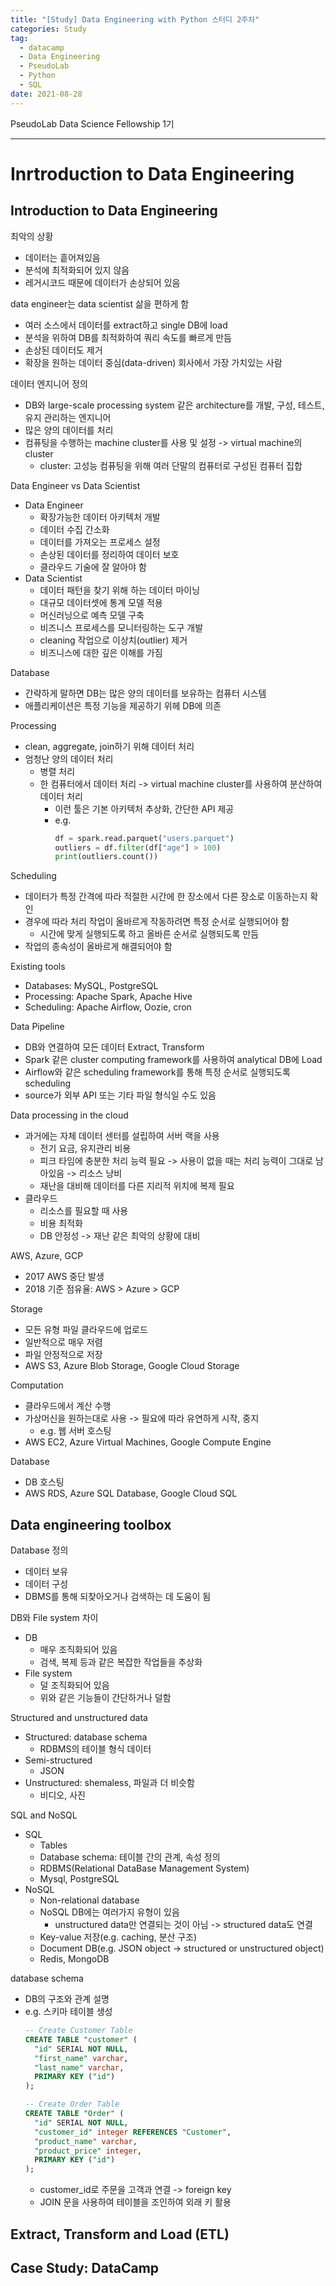 ```yaml
---  
title: "[Study] Data Engineering with Python 스터디 2주차"  
categories: Study  
tag:
  - datacamp
  - Data Engineering
  - PseudoLab
  - Python
  - SQL
date: 2021-08-28
---  
```


PseudoLab Data Science Fellowship 1기

---

# Inrtroduction to Data Engineering

## Introduction to Data Engineering

최악의 상황
- 데이터는 흩어져있음
- 분석에 최적화되어 있지 않음
- 레거시코드 때문에 데이터가 손상되어 있음

data engineer는 data scientist 삶을 편하게 함
- 여러 소스에서 데이터를 extract하고 single DB에 load
- 분석을 위하여 DB를 최적화하여 쿼리 속도를 빠르게 만듬
- 손상된 데이터도 제거
- 확장을 원하는 데이터 중심(data-driven) 회사에서 가장 가치있는 사람

데이터 엔지니어 정의
- DB와 large-scale processing system 같은 architecture를 개발, 구성, 테스트, 유지 관리하는 엔지니어
- 많은 양의 데이터를 처리
- 컴퓨팅을 수행하는 machine cluster를 사용 및 설정 -> virtual machine의 cluster
  - cluster: 고성능 컴퓨팅을 위해 여러 단말의 컴퓨터로 구성된 컴퓨터 집합

Data Engineer vs Data Scientist
- Data Engineer
  - 확장가능한 데이터 아키텍처 개발
  - 데이터 수집 간소화
  - 데이터를 가져오는 프로세스 설정
  - 손상된 데이터를 정리하여 데이터 보호
  - 클라우드 기술에 잘 알아야 함
- Data Scientist
  - 데이터 패턴을 찾기 위해 하는 데이터 마이닝
  - 대규모 데이터셋에 통계 모델 적용
  - 머신러닝으로 예측 모델 구축
  - 비즈니스 프로세스를 모니터링하는 도구 개발
  - cleaning 작업으로 이상치(outlier) 제거
  - 비즈니스에 대한 깊은 이해를 가짐

Database
- 간략하게 말하면 DB는 많은 양의 데이터를 보유하는 컴퓨터 시스템
- 애플리케이션은 특정 기능을 제공하기 위헤 DB에 의존

Processing
- clean, aggregate, join하기 위해 데이터 처리
- 엄청난 양의 데이터 처리
  - 병렬 처리
  - 한 컴퓨터에서 데이터 처리 -> virtual machine cluster를 사용하여 분산하여 데이터 처리
    - 이런 툴은 기본 아키텍처 추상화, 간단한 API 제공
    - e.g.
      ```python
      df = spark.read.parquet("users.parquet")
      outliers = df.filter(df["age"] > 100)
      print(outliers.count())
      ```

Scheduling
- 데이터가 특정 간격에 따라 적절한 시간에 한 장소에서 다른 장소로 이동하는지 확인
- 경우에 따라 처리 작업이 올바르게 작동하려면 특정 순서로 실행되어야 함
  - 시간에 맞게 실행되도록 하고 올바른 순서로 실행되도록 만듬
- 작업의 종속성이 올바르게 해결되어야 함

Existing tools
- Databases: MySQL, PostgreSQL
- Processing: Apache Spark, Apache Hive
- Scheduling: Apache Airflow, Oozie, cron

Data Pipeline
- DB와 연결하여 모든 데이터 Extract, Transform
- Spark 같은 cluster computing framework를 사용하여 analytical DB에 Load
- Airflow와 같은 scheduling framework를 통해 특정 순서로 실행되도록 scheduling
- source가 외부 API 또는 기타 파일 형식일 수도 있음

Data processing in the cloud
- 과거에는 자체 데이터 센터를 설립하여 서버 랙을 사용
  - 전기 요금, 유지관리 비용
  - 피크 타임에 충분한 처리 능력 필요 -> 사용이 없을 때는 처리 능력이 그대로 남아있음 -> 리소스 낭비
  - 재난을 대비해 데이터를 다른 지리적 위치에 복제 필요
- 클라우드
  - 리소스를 필요할 때 사용
  - 비용 최적화
  - DB 안정성 -> 재난 같은 최악의 상황에 대비

AWS, Azure, GCP
- 2017 AWS 중단 발생
- 2018 기준 점유율: AWS > Azure > GCP

Storage
- 모든 유형 파일 클라우드에 업로드
- 일반적으로 매우 저렴
- 파일 안정적으로 저장
- AWS S3, Azure Blob Storage, Google Cloud Storage

Computation
- 클라우드에서 계산 수행
- 가상머신을 원하는대로 사용 -> 필요에 따라 유연하게 시작, 중지
  - e.g. 웹 서버 호스팅
- AWS EC2, Azure Virtual Machines, Google Compute Engine
  
Database
- DB 호스팅
- AWS RDS, Azure SQL Database, Google Cloud SQL
  
## Data engineering toolbox

Database 정의
- 데이터 보유
- 데이터 구성
- DBMS를 통해 되찾아오거나 검색하는 데 도움이 됨 

DB와 File system 차이
- DB
  - 매우 조직화되어 있음
  - 검색, 복제 등과 같은 복잡한 작업들을 추상화
- File system
  - 덜 조직화되어 있음
  - 위와 같은 기능들이 간단하거나 덜함

Structured and unstructured data
- Structured: database schema
  - RDBMS의 테이블 형식 데이터
- Semi-structured
  - JSON
- Unstructured: shemaless, 파일과 더 비슷함
  - 비디오, 사진

SQL and NoSQL
- SQL
  - Tables
  - Database schema: 테이블 간의 관계, 속성 정의
  - RDBMS(Relational DataBase Management System)
  - Mysql, PostgreSQL
- NoSQL
  - Non-relational database
  - NoSQL DB에는 여러가지 유형이 있음
    - unstructured data만 연결되는 것이 아님 -> structured data도 연결
  - Key-value 저장(e.g. caching, 분산 구조)
  - Document DB(e.g. JSON object -> structured or unstructured object)
  - Redis, MongoDB

database schema
- DB의 구조와 관계 설명 
- e.g. 스키마 테이블 생성
  ```sql
  -- Create Customer Table
  CREATE TABLE "customer" (
    "id" SERIAL NOT NULL,
    "first_name" varchar,
    "last_name" varchar,
    PRIMARY KEY ("id")
  );

  -- Create Order Table
  CREATE TABLE "Order" (
    "id" SERIAL NOT NULL,
    "customer_id" integer REFERENCES "Customer",
    "product_name" varchar,
    "product_price" integer,
    PRIMARY KEY ("id")
  );
  ```
  - customer_id로 주문을 고객과 연결 -> foreign key
  - JOIN 문을 사용하여 테이블을 조인하여 외래 키 활용
## Extract, Transform and Load (ETL)

## Case Study: DataCamp